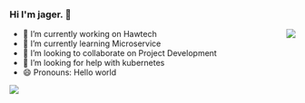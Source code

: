 ### Hi I'm jager. 👋

<img align="right" src="https://github-readme-stats.vercel.app/api/top-langs/?username=jageros&layout=compact&theme=dark&hide_border=true">


- 🔭 I’m currently working on Hawtech
- 🌱 I’m currently learning Microservice
- 👯 I’m looking to collaborate on Project Development
- 🤔 I’m looking for help with kubernetes
- 😄 Pronouns: Hello world

<img align="left" src="https://github-readme-stats.vercel.app/api?username=jageros&show_icons=true&hide_border=true&theme=dark">

